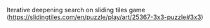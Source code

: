 Iterative deepening search on sliding tiles game (https://slidingtiles.com/en/puzzle/play/art/25367-3x3-puzzle#3x3)
